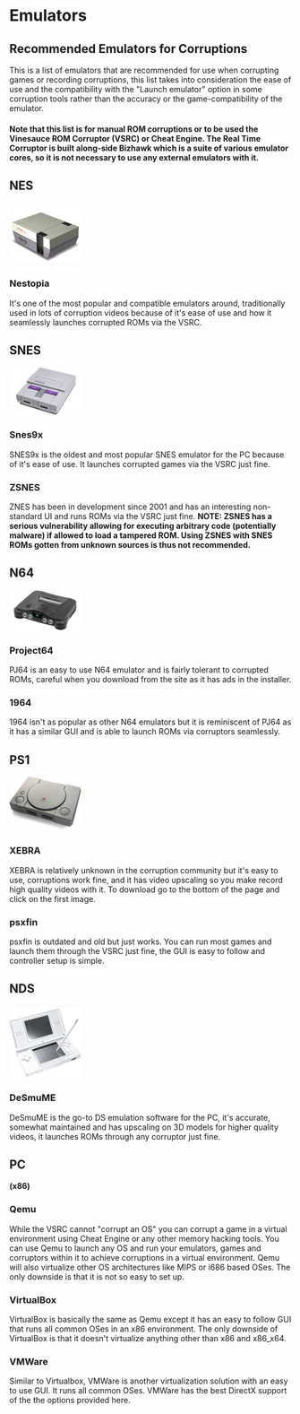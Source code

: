 # Emulators

## Recommended Emulators for Corruptions

This is a list of emulators that are recommended for use when corrupting games or recording corruptions, this list takes into consideration the ease of use and the compatibility with the "Launch emulator" option in some corruption tools rather than the accuracy or the game-compatibility of the emulator.

#### Note that this list is for manual ROM corruptions or to be used the Vinesauce ROM Corruptor \(VSRC\) or Cheat Engine. The Real Time Corruptor is built along-side Bizhawk which is a suite of various emulator cores, so it is not necessary to use any external emulators with it.

## NES

## ![](../.gitbook/assets/nes.png)

### Nestopia

It's one of the most popular and compatible emulators around, traditionally used in lots of corruption videos because of it's ease of use and how it seamlessly launches corrupted ROMs via the VSRC.

## SNES

![](../.gitbook/assets/snes.png)

### Snes9x

SNES9x is the oldest and most popular SNES emulator for the PC because of it's ease of use. It launches corrupted games via the VSRC just fine.

### ZSNES

ZNES has been in development since 2001 and has an interesting non-standard UI and runs ROMs via the VSRC just fine. **NOTE: ZSNES has a serious vulnerability allowing for executing arbitrary code \(potentially malware\) if allowed to load a tampered ROM. Using ZSNES with SNES ROMs gotten from unknown sources is thus not recommended.**

## N64

![](../.gitbook/assets/n64.png)

### Project64

PJ64 is an easy to use N64 emulator and is fairly tolerant to corrupted ROMs, careful when you download from the site as it has ads in the installer.

### 1964

1964 isn't as popular as other N64 emulators but it is reminiscent of PJ64 as it has a similar GUI and is able to launch ROMs via corruptors seamlessly.

## PS1

![](../.gitbook/assets/ps1.png)

### XEBRA

XEBRA is relatively unknown in the corruption community but it's easy to use, corruptions work fine, and it has video upscaling so you make record high quality videos with it. To download go to the bottom of the page and click on the first image.

### psxfin

psxfin is outdated and old but just works. You can run most games and launch them through the VSRC just fine, the GUI is easy to follow and controller setup is simple.

## NDS

### ![](../.gitbook/assets/ds.png)

### DeSmuME

DeSmuME is the go-to DS emulation software for the PC, it's accurate, somewhat maintained and has upscaling on 3D models for higher quality videos, it launches ROMs through any corruptor just fine.

## PC

**\(x86\)**

### Qemu

While the VSRC cannot "corrupt an OS" you can corrupt a game in a virtual environment using Cheat Engine or any other memory hacking tools. You can use Qemu to launch any OS and run your emulators, games and corruptors within it to achieve corruptions in a virtual environment. Qemu will also virtualize other OS architectures like MIPS or i686 based OSes. The only downside is that it is not so easy to set up.

### VirtualBox

VirtualBox is basically the same as Qemu except it has an easy to follow GUI that runs all common OSes in an x86 environment. The only downside of VirtualBox is that it doesn't virtualize anything other than x86 and x86\_x64.

### VMWare

Similar to Virtualbox, VMWare is another virtualization solution with an easy to use GUI. It runs all common OSes. VMWare has the best DirectX support of the the options provided here.

